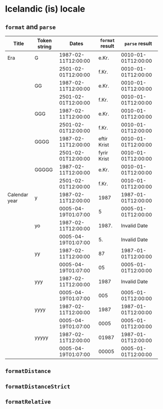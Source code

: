 # Icelandic (is) locale

## `format` and `parse`

| Title | Token string | Dates | `format` result | `parse` result |
|-------|--------------|-------|-------------------|------------------|
| Era | G | 1987-02-11T12:00:00 | e.Kr. | 0010-01-01T12:00:00 |
| | | 2501-02-01T12:00:00 | f.Kr. | 0010-01-01T12:00:00 |
| | GG | 1987-02-11T12:00:00 | e.Kr. | 0010-01-01T12:00:00 |
| | | 2501-02-01T12:00:00 | f.Kr. | 0010-01-01T12:00:00 |
| | GGG | 1987-02-11T12:00:00 | e.Kr. | 0010-01-01T12:00:00 |
| | | 2501-02-01T12:00:00 | f.Kr. | 0010-01-01T12:00:00 |
| | GGGG | 1987-02-11T12:00:00 | eftir Krist | 0010-01-01T12:00:00 |
| | | 2501-02-01T12:00:00 | fyrir Krist | 0010-01-01T12:00:00 |
| | GGGGG | 1987-02-11T12:00:00 | e.Kr. | 0010-01-01T12:00:00 |
| | | 2501-02-01T12:00:00 | f.Kr. | 0010-01-01T12:00:00 |
| Calendar year | y | 1987-02-11T12:00:00 | 1987 | 1987-01-01T12:00:00 |
| | | 0005-04-19T01:07:00 | 5 | 0005-01-01T12:00:00 |
| | yo | 1987-02-11T12:00:00 | 1987. | Invalid Date |
| | | 0005-04-19T01:07:00 | 5. | Invalid Date |
| | yy | 1987-02-11T12:00:00 | 87 | 1987-01-01T12:00:00 |
| | | 0005-04-19T01:07:00 | 05 | 0005-01-01T12:00:00 |
| | yyy | 1987-02-11T12:00:00 | 1987 | Invalid Date |
| | | 0005-04-19T01:07:00 | 005 | 0005-01-01T12:00:00 |
| | yyyy | 1987-02-11T12:00:00 | 1987 | 1987-01-01T12:00:00 |
| | | 0005-04-19T01:07:00 | 0005 | 0005-01-01T12:00:00 |
| | yyyyy | 1987-02-11T12:00:00 | 01987 | 1987-01-01T12:00:00 |
| | | 0005-04-19T01:07:00 | 00005 | 0005-01-01T12:00:00 |

## `formatDistance`

## `formatDistanceStrict`

## `formatRelative`
